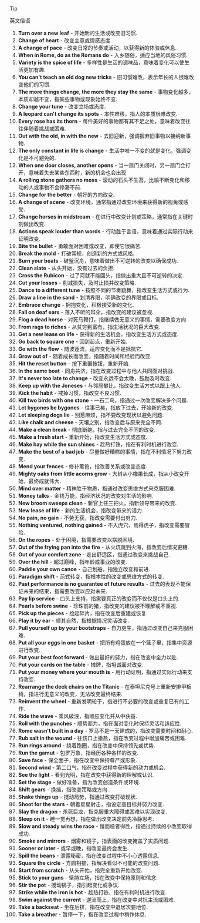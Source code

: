 > [!tip]
> 英文俗语

1. **Turn over a new leaf** - 开始新的生活或改变旧习惯.
2. **Change of heart** - 改变主意或情感态度.
3. **A change of pace** - 改变日常的节奏或活动，以获得新的体验或休息.
4. **When in Rome, do as the Romans do** - 入乡随俗，适应当地的风俗习惯.
5. **Variety is the spice of life** - 多样性是生活的调味品，意味着变化可以使生活更加有趣.
6. **You can't teach an old dog new tricks** - 旧习惯难改，表示年长的人很难改变他们的习惯.
7. **The more things change, the more they stay the same** - 事物变化越多，本质却越不变，指某些事物或现象始终不变.
8. **Change your tune** - 改变立场或态度.
9. **A leopard can't change its spots** - 本性难移，指人的本质很难改变.
10. **Every rose has its thorn** - 每件美好的事物都有其不足之处，意味着改变往往伴随着挑战或困难.
11. **Out with the old, in with the new** - 去旧迎新，强调摒弃旧事物以接纳新事物.
12. **The only constant in life is change** - 生活中唯一不变的就是变化，强调变化是不可避免的.
13. **When one door closes, another opens** - 当一扇门关闭时，另一扇门会打开，意味着失去某些东西时，新的机会也会出现.
14. **A rolling stone gathers no moss** - 滚动的石头不生苔，比喻不断变化和移动的人或事物不会停滞不前.
15. **Change for the better** - 朝好的方向改变.
16. **A change of scene** - 改变环境，通常指通过改变环境来获得新的视角或感受.
17. **Change horses in midstream** - 在进行中改变计划或策略，通常指在关键时刻做出改变.
18. **Actions speak louder than words** - 行动胜于言语，意味着通过实际行动来证明改变.
19. **Bite the bullet** - 勇敢面对困难或改变，即使它很痛苦.
20. **Break the mold** - 打破常规，创造新的方式或风格.
21. **Burn your boats** - 破釜沉舟，意味着做出不可逆转的改变以确保成功.
22. **Clean slate** - 从头开始，没有过去的负担.
23. **Cross the Rubicon** - 过了河就不能回头，指做出重大且不可逆转的决定.
24. **Cut your losses** - 削减损失，及时止损并改变策略.
25. **Dance to a different tune** - 按照不同的节奏跳舞，指改变生活方式或行为.
26. **Draw a line in the sand** - 划清界限，明确改变的界限或目标.
27. **Embrace change** - 拥抱变化，积极接受新的变化.
28. **Fall on deaf ears** - 落入不听的耳朵，指改变的建议被忽视.
29. **Flog a dead horse** - 对死马鞭打，指继续做无意义的事情，需要改变方向.
30. **From rags to riches** - 从贫穷到富有，指生活状况的巨大改变.
31. **Get a new lease on life** - 获得新的生活机会，指改变生活方式或态度.
32. **Go back to square one** - 回到起点，重新开始.
33. **Go with the flow** - 随波逐流，适应变化而不是抵抗它.
34. **Grow out of** - 随着成长而改变，指随着时间和经验而改变.
35. **Hit the reset button** - 按下重置按钮，重新开始.
36. **In the same boat** - 同舟共济，指在改变过程中与他人共同面对挑战.
37. **It's never too late to change** - 改变永远不会太晚，鼓励及时改变.
38. **Keep up with the Joneses** - 与邻居攀比，指改变生活方式以跟上他人.
39. **Kick the habit** - 戒掉习惯，指改变不良习惯.
40. **Kill two birds with one stone** - 一石二鸟，指通过一次改变解决多个问题.
41. **Let bygones be bygones** - 往事已矣，指放下过去，开始新的改变.
42. **Let sleeping dogs lie** - 别惹麻烦，指不要改变现状以避免问题.
43. **Like chalk and cheese** - 天壤之别，指改变后与原来完全不同.
44. **Make a clean break** - 彻底断绝，指与过去完全不同的改变.
45. **Make a fresh start** - 重新开始，指改变生活方式或态度.
46. **Make hay while the sun shines** - 趁热打铁，指在有利时机进行改变.
47. **Make the best of a bad job** - 尽量做好糟糕的事情，指在不利情况下努力改变.
48. **Mend your fences** - 修补篱笆，指改善关系或改变态度.
49. **Mighty oaks from little acorns grow** - 大树从小橡果长成，指从小改变开始，最终成就伟大.
50. **Mind over matter** - 精神胜于物质，指通过改变思维方式来克服困难.
51. **Money talks** - 金钱万能，指经济状况的改变对生活的影响.
52. **New broom sweeps clean** - 新官上任三把火，指新领导带来的改变.
53. **New lease of life** - 新的生活机会，指改变带来的活力.
54. **No pain, no gain** - 不劳无获，指改变需要付出努力.
55. **Nothing ventured, nothing gained** - 不入虎穴，焉得虎子，指改变需要冒险.
56. **On the ropes** - 处于困境，指需要改变以摆脱困境.
57. **Out of the frying pan into the fire** - 从火坑跳到火海，指改变后情况更糟.
58. **Out of your comfort zone** - 走出舒适区，指通过改变来挑战自己.
59. **Over the hill** - 超过巅峰，指年龄或事业的改变.
60. **Paddle your own canoe** - 自己划船，指独立改变和前进.
61. **Paradigm shift** - 范式转变，指根本性的改变或思维方式的转变.
62. **Past performance is no guarantee of future results** - 过去的表现不能保证未来的结果，指需要改变以应对未来.
63. **Pay lip service** - 口头上支持，指需要真正的改变而不仅仅是口头上的.
64. **Pearls before swine** - 珍珠前的猪，指改变的建议被不理解或不重视.
65. **Pick up the pieces** - 捡起碎片，指在改变后重建或恢复.
66. **Play it by ear** - 顺其自然，指根据情况灵活改变.
67. **Pull yourself up by your bootstraps** - 自力更生，指通过改变自己来克服困难.
68. **Put all your eggs in one basket** - 把所有鸡蛋放在一个篮子里，指集中资源进行改变.
69. **Put your best foot forward** - 做出最好的努力，指在改变中全力以赴.
70. **Put your cards on the table** - 摊牌，指坦诚面对改变.
71. **Put your money where your mouth is** - 用行动证明，指通过实际行动来支持改变.
72. **Rearrange the deck chairs on the Titanic** - 在泰坦尼克号上重新安排甲板椅，指进行无意义的改变，无法改变最终结果.
73. **Reinvent the wheel** - 重新发明轮子，指进行不必要的改变或重复已有的工作.
74. **Ride the wave** - 乘风破浪，指顺应变化并从中获益.
75. **Roll with the punches** - 顺势而为，指在面对变化时保持灵活和适应性.
76. **Rome wasn't built in a day** - 罗马不是一天建成的，指改变需要时间和耐心.
77. **Rub salt in the wound** - 往伤口上撒盐，指在改变过程中增加痛苦或困难.
78. **Run rings around** - 绕着跑圈，指在改变中保持领先或优势.
79. **Run the gamut** - 包罗万象，指经历各种各样的改变.
80. **Save face** - 保全面子，指在改变中保持尊严或形象.
81. **Second wind** - 第二口气，指在改变过程中获得新的动力或机会.
82. **See the light** - 看到光明，指在改变中获得新的理解或认识.
83. **Set the stage** - 做好准备，指为改变创造条件或环境.
84. **Shift gears** - 换挡，指改变策略或方向.
85. **Shake things up** - 搅动局势，指通过改变打破现状.
86. **Shoot for the stars** - 朝着星星射击，指设定高目标并努力改变.
87. **Slay the dragon** - 杀死巨龙，指克服重大障碍或困难以实现改变.
88. **Sleep on it** - 睡一觉再想，指在做出改变决定前先冷静思考.
89. **Slow and steady wins the race** - 慢而稳者得胜，指通过持续的小改变取得成功.
90. **Smoke and mirrors** - 烟雾和镜子，指表面的改变掩盖了实质问题.
91. **Sooner or later** - 或早或晚，指改变最终会发生.
92. **Spill the beans** - 泄露秘密，指在改变过程中不小心透露信息.
93. **Square the circle** - 方圆相接，指解决看似不可能的改变问题.
94. **Start from scratch** - 从头开始，指完全重新开始改变.
95. **Stick to your guns** - 坚持立场，指在改变中保持原则和信念.
96. **Stir the pot** - 搅动锅子，指引起变化或争议.
97. **Strike while the iron is hot** - 趁热打铁，指在有利时机进行改变.
98. **Swim against the current** - 逆流而上，指在改变中对抗主流或困难.
99. **Take a backseat** - 坐在后排，指在改变中退居次要地位.
100. **Take a breather** - 暂停一下，指在改变过程中稍作休息.